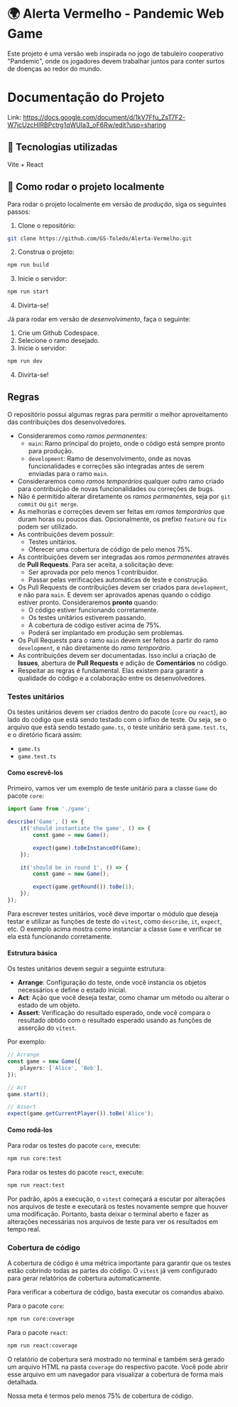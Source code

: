 # 🌍 Alerta Vermelho - Pandemic Web Game

Este projeto é uma versão web inspirada no jogo de tabuleiro cooperativo "Pandemic", onde os jogadores devem trabalhar juntos para conter surtos de doenças ao redor do mundo.

# Documentação do Projeto

Link: https://docs.google.com/document/d/1kV7Ffu_ZsT7F2-W7jcUzcHIRBPctrg1qWUIa3_oF6Rw/edit?usp=sharing

## 🧩 Tecnologias utilizadas

Vite + React

## 🚀 Como rodar o projeto localmente

Para rodar o projeto localmente em versão de _produção_, siga os seguintes passos:

1. Clone o repositório:

```bash
git clone https://github.com/GS-Toledo/Alerta-Vermelho.git
```

2. Construa o projeto:

```bash
npm run build
```

3. Inicie o servidor:

```bash
npm run start
```

4. Divirta-se!

Já para rodar em versão de _desenvolvimento_, faça o seguinte:

1. Crie um Github Codespace.
2. Selecione o ramo desejado.
3. Inicie o servidor:

```bash
npm run dev
```

4. Divirta-se!

## Regras

O repositório possui algumas regras para permitir o melhor aproveitamento das contribuições dos desenvolvedores.
- Consideraremos como *ramos permanentes*:
    - `main`: Ramo principal do projeto, onde o código está sempre pronto para produção.
    - `development`: Ramo de desenvolvimento, onde as novas funcionalidades e correções são integradas antes de serem enviadas para o ramo `main`.
- Consideraremos como *ramos temporários* qualquer outro ramo criado para contribuição de novas funcionalidades ou correções de bugs.
- Não é permitido alterar diretamente os *ramos permanentes*, seja por `git commit` ou `git merge`.
- As melhorias e correções devem ser feitas em *ramos temporários* que duram horas ou poucos dias. Opcionalmente, os prefixo `feature` ou `fix` podem ser utilizado.
- As contribuições devem possuir:
    - Testes unitários.
    - Oferecer uma cobertura de código de pelo menos 75%.
- As contribuições devem ser integradas aos *ramos permanentes* através de **Pull Requests**. Para ser aceita, a solicitação deve:
    - Ser aprovada por pelo menos 1 contribuidor.
    - Passar pelas verificações automáticas de teste e construção.
- Os Pull Requests de contribuições devem ser criados para `development`, e não para `main`. E devem ser aprovados apenas quando o código estiver pronto. Consideraremos **pronto** quando:
    - O código estiver funcionando corretamente.
    - Os testes unitários estiverem passando.
    - A cobertura de código estiver acima de 75%.
    - Poderá ser implantado em produção sem problemas.
- Os Pull Requests para o ramo `main` devem ser feitos a partir do ramo `development`, e não diretamente do *ramo temporário*.
- As contribuições devem ser documentadas. Isso inclui a criação de **Issues**, abertura de **Pull Requests** e adição de **Comentários** no código.
- Respeitar as regras é fundamental. Elas existem para garantir a qualidade do código e a colaboração entre os desenvolvedores.

### Testes unitários

Os testes unitários devem ser criados dentro do pacote (`core` ou `react`), ao lado do código que está sendo testado com o infixo de teste. Ou seja, se o arquivo que está sendo testado `game.ts`, o teste unitário será `game.test.ts`, e o diretório ficará assim:
- `game.ts`
- `game.test.ts`

#### Como escrevê-los

Primeiro, vamos ver um exemplo de teste unitário para a classe `Game` do pacote `core`:

```ts
import Game from './game';

describe('Game', () => {
    it('should instantiate the game', () => {
        const game = new Game();

        expect(game).toBeInstanceOf(Game);
    });

    it('should be in round 1', () => {
        const game = new Game();

        expect(game.getRound()).toBe(1);
    });
});
```

Para escrever testes unitários, você deve importar o módulo que deseja testar e utilizar as funções de teste do `vitest`, como `describe`, `it`, `expect`, etc. O exemplo acima mostra como instanciar a classe `Game` e verificar se ela está funcionando corretamente.

#### Estrutura básica

Os testes unitários devem seguir a seguinte estrutura:
- **Arrange**: Configuração do teste, onde você instancia os objetos necessários e define o estado inicial.
- **Act**: Ação que você deseja testar, como chamar um método ou alterar o estado de um objeto.
- **Assert**: Verificação do resultado esperado, onde você compara o resultado obtido com o resultado esperado usando as funções de asserção do `vitest`.

Por exemplo:

```ts
// Arrange
const game = new Game({
    players: ['Alice', 'Bob'],
});

// Act
game.start();

// Assert
expect(game.getCurrentPlayer()).toBe('Alice');
```

#### Como rodá-los

Para rodar os testes do pacote `core`, execute:
```bash
npm run core:test
```

Para rodar os testes do pacote `react`, execute:
```bash
npm run react:test
```

Por padrão, após a execução, o `vitest` começará a escutar por alterações nos arquivos de teste e executará os testes novamente sempre que houver uma modificação. Portanto, basta deixar o terminal aberto e fazer as alterações necessárias nos arquivos de teste para ver os resultados em tempo real.

### Cobertura de código

A cobertura de código é uma métrica importante para garantir que os testes estão cobrindo todas as partes do código. O `vitest` já vem configurado para gerar relatórios de cobertura automaticamente.

Para verificar a cobertura de código, basta executar os comandos abaixo.

Para o pacote `core`:
```bash
npm run core:coverage
```

Para o pacote `react`:
```bash
npm run react:coverage
```

O relatório de cobertura será mostrado no terminal e também será gerado um arquivo HTML na pasta `coverage` do respectivo pacote. Você pode abrir esse arquivo em um navegador para visualizar a cobertura de forma mais detalhada.

Nossa meta é termos pelo menos 75% de cobertura de código.